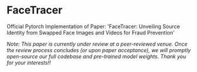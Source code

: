 # FaceTracer
Official Pytorch Implementation of Paper: 'FaceTracer: Unveiling Source Identity from Swapped Face Images and Videos for Fraud Prevention'

*Note: This paper is currently under review at a peer-reviewed venue. Once the review process concludes (or upon paper acceptance), we will promptly open-source our full codebase and pre-trained model weights. Thank you for your interests!!*
